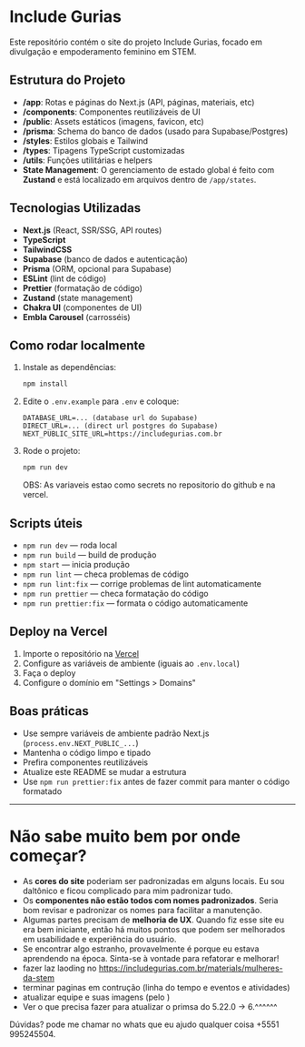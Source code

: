 # Include Gurias

Este repositório contém o site do projeto Include Gurias, focado em divulgação e empoderamento feminino em STEM.

## Estrutura do Projeto

- **/app**: Rotas e páginas do Next.js (API, páginas, materiais, etc)
- **/components**: Componentes reutilizáveis de UI
- **/public**: Assets estáticos (imagens, favicon, etc)
- **/prisma**: Schema do banco de dados (usado para Supabase/Postgres)
- **/styles**: Estilos globais e Tailwind
- **/types**: Tipagens TypeScript customizadas
- **/utils**: Funções utilitárias e helpers
- **State Management**: O gerenciamento de estado global é feito com **Zustand** e está localizado em arquivos dentro de `/app/states`.

## Tecnologias Utilizadas

- **Next.js** (React, SSR/SSG, API routes)
- **TypeScript**
- **TailwindCSS**
- **Supabase** (banco de dados e autenticação)
- **Prisma** (ORM, opcional para Supabase)
- **ESLint** (lint de código)
- **Prettier** (formatação de código)
- **Zustand** (state management)
- **Chakra UI** (componentes de UI)
- **Embla Carousel** (carrosséis)

## Como rodar localmente

1. Instale as dependências:
   ```bash
   npm install
   ```
2. Edite o `.env.example` para `.env` e coloque:
   ```env
   DATABASE_URL=... (database url do Supabase)
   DIRECT_URL=... (direct url postgres do Supabase)
   NEXT_PUBLIC_SITE_URL=https://includegurias.com.br
   ```
3. Rode o projeto:
   ```bash
   npm run dev
   ```
   OBS: As variaveis estao como secrets no repositorio do github e na vercel.

## Scripts úteis

- `npm run dev` — roda local
- `npm run build` — build de produção
- `npm start` — inicia produção
- `npm run lint` — checa problemas de código
- `npm run lint:fix` — corrige problemas de lint automaticamente
- `npm run prettier` — checa formatação do código
- `npm run prettier:fix` — formata o código automaticamente

## Deploy na Vercel

1. Importe o repositório na [Vercel](https://vercel.com/)
2. Configure as variáveis de ambiente (iguais ao `.env.local`)
3. Faça o deploy
4. Configure o domínio em "Settings > Domains"

## Boas práticas

- Use sempre variáveis de ambiente padrão Next.js (`process.env.NEXT_PUBLIC_...`)
- Mantenha o código limpo e tipado
- Prefira componentes reutilizáveis
- Atualize este README se mudar a estrutura
- Use `npm run prettier:fix` antes de fazer commit para manter o código formatado

---

# Não sabe muito bem por onde começar?

- As **cores do site** poderiam ser padronizadas em alguns locais. Eu sou daltônico e ficou complicado para mim padronizar tudo.
- Os **componentes não estão todos com nomes padronizados**. Seria bom revisar e padronizar os nomes para facilitar a manutenção.
- Algumas partes precisam de **melhoria de UX**. Quando fiz esse site eu era bem iniciante, então há muitos pontos que podem ser melhorados em usabilidade e experiência do usuário.
- Se encontrar algo estranho, provavelmente é porque eu estava aprendendo na época. Sinta-se à vontade para refatorar e melhorar!
- fazer laz laoding no https://includegurias.com.br/materials/mulheres-da-stem
- terminar paginas em contrução (linha do tempo e eventos e atividades)
- atualizar equipe e suas imagens (pelo )
- Ver o que precisa fazer para atualizar o primsa do 5.22.0 -> 6.^^^^^^

Dúvidas? pode me chamar no whats que eu ajudo qualquer coisa +5551 995245504.

